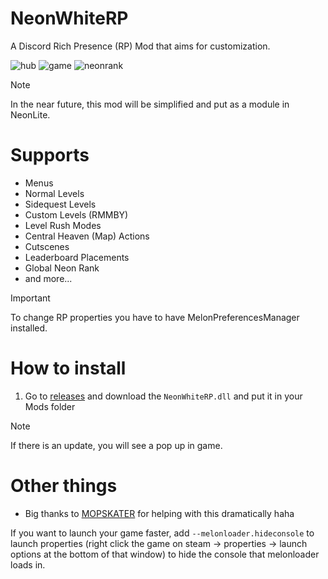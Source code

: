 # NeonWhiteRP
A Discord Rich Presence (RP) Mod that aims for customization.

![hub](https://github.com/Tuchan/NeonWhiteRP/assets/43300571/2bf7bf26-ae49-49e8-b634-945fd911b5fa) ![game](https://github.com/Tuchan/NeonWhiteRP/assets/43300571/cb1e9cf7-4a22-4d45-8258-7623a2597428) ![neonrank](https://github.com/Tuchan/NeonWhiteRP/assets/43300571/57955a80-b2fb-411f-bfa6-95bffdf88a9b)

> [!NOTE]  
> In the near future, this mod will be simplified and put as a module in NeonLite.

# Supports
- Menus
- Normal Levels
- Sidequest Levels
- Custom Levels (RMMBY)
- Level Rush Modes
- Central Heaven (Map) Actions
- Cutscenes
- Leaderboard Placements
- Global Neon Rank
- and more...

> [!IMPORTANT]  
> To change RP properties you have to have MelonPreferencesManager installed.

# How to install
1. Go to [releases](https://github.com/Tuchan/NeonWhiteRP/releases/latest) and download the `NeonWhiteRP.dll` and put it in your Mods folder

> [!NOTE]  
> If there is an update, you will see a pop up in game.

# Other things
- Big thanks to [MOPSKATER](https://github.com/MOPSKATER) for helping with this dramatically haha

If you want to launch your game faster, add `--melonloader.hideconsole` to launch properties (right click the game on steam -> properties -> launch options at the bottom of that window) to hide the console that melonloader loads in.
